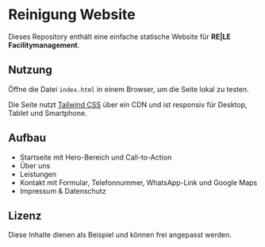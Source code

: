 # Reinigung Website

Dieses Repository enthält eine einfache statische Website für **RE|LE Facilitymanagement**.

## Nutzung

Öffne die Datei `index.html` in einem Browser, um die Seite lokal zu testen.

Die Seite nutzt [Tailwind CSS](https://tailwindcss.com) über ein CDN und ist responsiv für Desktop, Tablet und Smartphone.

## Aufbau

- Startseite mit Hero-Bereich und Call-to-Action
- Über uns
- Leistungen
- Kontakt mit Formular, Telefonnummer, WhatsApp-Link und Google Maps
- Impressum & Datenschutz

## Lizenz

Diese Inhalte dienen als Beispiel und können frei angepasst werden.
